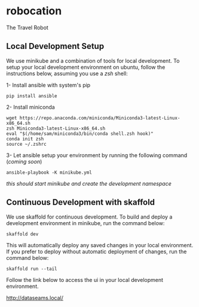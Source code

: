 # robocation

The Travel Robot

## Local Development Setup
We use minikube and a combination of tools for local development. To setup your local development environment on ubuntu, follow the instructions below, assuming you use a _zsh_ shell:

1- Install ansible with system's pip

`pip install ansible`

2- Install miniconda

```
wget https://repo.anaconda.com/miniconda/Miniconda3-latest-Linux-x86_64.sh
zsh Miniconda3-latest-Linux-x86_64.sh
eval "$(/home/sam/miniconda3/bin/conda shell.zsh hook)"
conda init zsh
source ~/.zshrc
```

3- Let ansible setup your environment by running the following command (_coming soon_)

`ansible-playbook -K minikube.yml`

_this should start minikube and create the development namespace_

## Continuous Development with skaffold

We use skaffold for continuous development. To build and deploy a development environment in minikube, run the command below:

`skaffold dev`

This will automatically deploy any saved changes in your local environment. If you prefer to deploy without automatic deployment of changes, run the command below:

`skaffold run --tail`

Follow the link below to access the ui in your local development environment.

http://dataseams.local/
